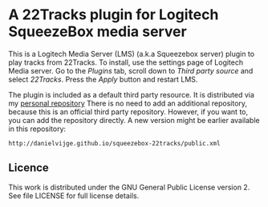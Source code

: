 # A 22Tracks plugin for Logitech SqueezeBox media server #

This is a Logitech Media Server (LMS) (a.k.a Squeezebox server) plugin to play
tracks from 22Tracks. To install, use the settings page of Logitech Media server.
Go to the _Plugins_ tab, scroll down to _Third party source_ and select _22Tracks_.
Press the _Apply_ button and restart LMS.

The plugin is included as a default third party resource. It is distributed via my
[personal repository](http://server.vijge.net/squeezebox/) There is no need
to add an additional repository, because this is an official third party repository.
However, if you want to, you can add the repository directly. A new version might be
earlier available in this repository:
    
    http://danielvijge.github.io/squeezebox-22tracks/public.xml

## Licence ##

This work is distributed under the GNU General Public License version 2. See file LICENSE for
full license details.
